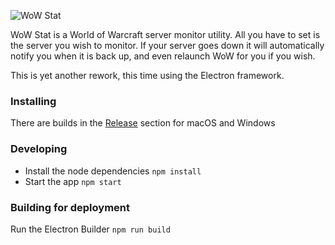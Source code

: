 ![WoW Stat](http://wowst.at/logo.svg)

WoW Stat is a World of Warcraft server monitor utility. All you have to set is the server you wish to monitor. If your server goes down it will automatically notify you when it is back up, and even relaunch WoW for you if you wish.

This is yet another rework, this time using the Electron framework.


### Installing

There are builds in the [Release](https://github.com/arzynik/wowstat/releases) section for macOS and Windows

### Developing

- Install the node dependencies `npm install`
- Start the app `npm start`

### Building for deployment

Run the Electron Builder `npm run build`